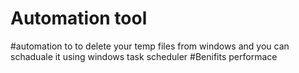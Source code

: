 # Automation tool
#automation to to delete your temp files from windows and you can schaduale it using windows task scheduler
#Benifits 
performace 
